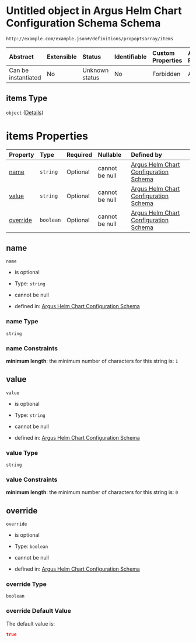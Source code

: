 # Untitled object in Argus Helm Chart Configuration Schema Schema

```txt
http://example.com/example.json#/definitions/propoptsarray/items
```



| Abstract            | Extensible | Status         | Identifiable | Custom Properties | Additional Properties | Access Restrictions | Defined In                                                        |
| :------------------ | :--------- | :------------- | :----------- | :---------------- | :-------------------- | :------------------ | :---------------------------------------------------------------- |
| Can be instantiated | No         | Unknown status | No           | Forbidden         | Allowed               | none                | [values.schema.json\*](values.schema.json "open original schema") |

## items Type

`object` ([Details](values-definitions-propopts.md))

# items Properties

| Property              | Type      | Required | Nullable       | Defined by                                                                                                                                                              |
| :-------------------- | :-------- | :------- | :------------- | :---------------------------------------------------------------------------------------------------------------------------------------------------------------------- |
| [name](#name)         | `string`  | Optional | cannot be null | [Argus Helm Chart Configuration Schema](values-definitions-propopts-properties-name.md "http://example.com/example.json#/definitions/propopts/properties/name")         |
| [value](#value)       | `string`  | Optional | cannot be null | [Argus Helm Chart Configuration Schema](values-definitions-propopts-properties-value.md "http://example.com/example.json#/definitions/propopts/properties/value")       |
| [override](#override) | `boolean` | Optional | cannot be null | [Argus Helm Chart Configuration Schema](values-definitions-propopts-properties-override.md "http://example.com/example.json#/definitions/propopts/properties/override") |

## name



`name`

*   is optional

*   Type: `string`

*   cannot be null

*   defined in: [Argus Helm Chart Configuration Schema](values-definitions-propopts-properties-name.md "http://example.com/example.json#/definitions/propopts/properties/name")

### name Type

`string`

### name Constraints

**minimum length**: the minimum number of characters for this string is: `1`

## value



`value`

*   is optional

*   Type: `string`

*   cannot be null

*   defined in: [Argus Helm Chart Configuration Schema](values-definitions-propopts-properties-value.md "http://example.com/example.json#/definitions/propopts/properties/value")

### value Type

`string`

### value Constraints

**minimum length**: the minimum number of characters for this string is: `0`

## override



`override`

*   is optional

*   Type: `boolean`

*   cannot be null

*   defined in: [Argus Helm Chart Configuration Schema](values-definitions-propopts-properties-override.md "http://example.com/example.json#/definitions/propopts/properties/override")

### override Type

`boolean`

### override Default Value

The default value is:

```json
true
```
